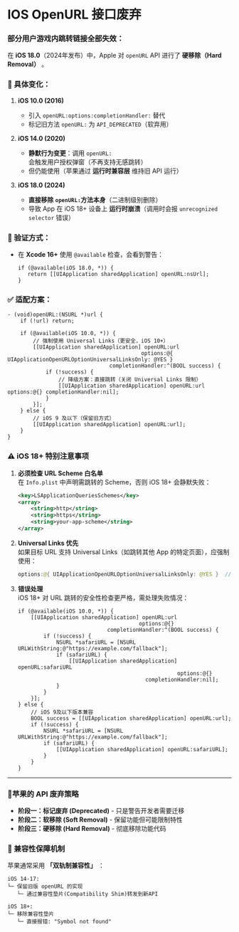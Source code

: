 # IOS OpenURL 接口废弃

### 部分用户游戏内跳转链接全部失效：

在 **iOS 18.0**（2024年发布）中，Apple 对 `openURL` API 进行了 **硬移除（Hard Removal）** 。

### 📌 具体变化：

1. **iOS 10.0 (2016)**

    - 引入 `openURL:options:completionHandler:` 替代
    - 标记旧方法 `openURL:` 为 `API_DEPRECATED`（软弃用）
2. **iOS 14.0 (2020)**

    - **静默行为变更**：调用 `openURL:` 会触发用户授权弹窗（不再支持无感跳转）
    - 但仍能使用（苹果通过 **运行时兼容层** 维持旧 API 运行）
3. **iOS 18.0 (2024)**

    - **直接移除** **​`openURL:`​**  **方法本身**（二进制级别删除）
    - 导致 App 在 iOS 18+ 设备上 **运行时崩溃**（调用时会报 `unrecognized selector` 错误）

### 🔧 验证方式：

- 在 **Xcode 16+**  使用 `@available` 检查，会看到警告：

  ```objc
  if (@available(iOS 18.0, *)) {
     return [[UIApplication sharedApplication] openURL:nsUrl];
  }
  ```

### ✅ 适配方案：

```objc
- (void)openURL:(NSURL *)url {
    if (!url) return;

    if (@available(iOS 10.0, *)) {
        // 强制使用 Universal Links（更安全，iOS 10+）
        [[UIApplication sharedApplication] openURL:url 
                                          options:@{ UIApplicationOpenURLOptionUniversalLinksOnly: @YES }
                                completionHandler:^(BOOL success) {
            if (!success) {
                // 降级方案：直接跳转（关闭 Universal Links 限制）
                [[UIApplication sharedApplication] openURL:url options:@{} completionHandler:nil];
            }
        }];
    } else {
        // iOS 9 及以下（保留旧方式）
        [[UIApplication sharedApplication] openURL:url];
    }
}
```

### ⚠️ **iOS 18+ 特别注意事项**

1. **必须检查 URL Scheme 白名单**  
    在 `Info.plist` 中声明需跳转的 Scheme，否则 iOS 18+ 会静默失败：

    ```xml
    <key>LSApplicationQueriesSchemes</key>
    <array>
        <string>http</string>
        <string>https</string>
        <string>your-app-scheme</string>
    </array>
    ```
2. **Universal Links 优先**  
    如果目标 URL 支持 Universal Links（如跳转其他 App 的特定页面），应强制使用：

    ```swift
    options:@{ UIApplicationOpenURLOptionUniversalLinksOnly: @YES }  // 仅允许通过 Universal Links 跳转
    ```
3. **错误处理**  
    iOS 18+ 对 URL 跳转的安全性检查更严格，需处理失败情况：

    ```objc
    if (@available(iOS 10.0, *)) {
        [[UIApplication sharedApplication] openURL:url 
                                          options:@{} 
                                completionHandler:^(BOOL success) {
            if (!success) {
                NSURL *safariURL = [NSURL URLWithString:@"https://example.com/fallback"];
                if (safariURL) {
                    [[UIApplication sharedApplication] openURL:safariURL 
                                                      options:@{} 
                                            completionHandler:nil];
                }
            }
        }];
    } else {
        // iOS 9及以下版本兼容
        BOOL success = [[UIApplication sharedApplication] openURL:url];
        if (!success) {
            NSURL *safariURL = [NSURL URLWithString:@"https://example.com/fallback"];
            if (safariURL) {
                [[UIApplication sharedApplication] openURL:safariURL];
            }
        }
    }
    ```

---

###  **📝苹果的 API 废弃策略**

- **阶段一：标记废弃 (Deprecated)**  - 只是警告开发者需要迁移
- **阶段二：软移除 (Soft Removal)**  - 保留功能但可能限制特性
- **阶段三：硬移除 (Hard Removal)**  - 彻底移除功能代码

### 📝 兼容性保障机制

苹果通常采用  **「双轨制兼容性」** ：

```objc
iOS 14-17:
└─ 保留旧版 openURL 的实现
   └─ 通过兼容性垫片(Compatibility Shim)转发到新API

iOS 18+:
└─ 移除兼容性垫片
   └─ 直接报错: "Symbol not found"
```
